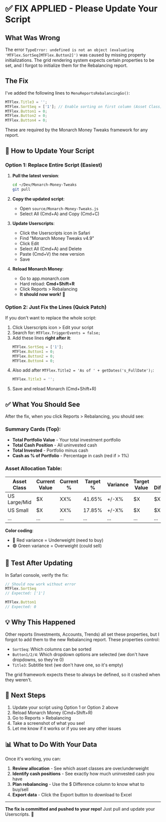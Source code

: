 # ✅ FIX APPLIED - Please Update Your Script

## What Was Wrong

The error `TypeError: undefined is not an object (evaluating 'MTFlex.SortSeq[MTFlex.Button2]')` was caused by missing property initializations. The grid rendering system expects certain properties to be set, and I forgot to initialize them for the Rebalancing report.

## The Fix

I've added the following lines to `MenuReportsRebalancingGo()`:

```javascript
MTFlex.Title3 = '';
MTFlex.SortSeq = ['1']; // Enable sorting on first column (Asset Class)
MTFlex.Button1 = 0;
MTFlex.Button2 = 0;
MTFlex.Button4 = 0;
```

These are required by the Monarch Money Tweaks framework for any report.

## 🔄 How to Update Your Script

### Option 1: Replace Entire Script (Easiest)

1. **Pull the latest version**:
   ```bash
   cd ~/Dev/Monarch-Money-Tweaks
   git pull
   ```

2. **Copy the updated script**:
   - Open `source/Monarch-Money-Tweaks.js`
   - Select All (Cmd+A) and Copy (Cmd+C)

3. **Update Userscripts**:
   - Click the Userscripts icon in Safari
   - Find "Monarch Money Tweaks v4.9"
   - Click Edit
   - Select All (Cmd+A) and Delete
   - Paste (Cmd+V) the new version
   - Save

4. **Reload Monarch Money**:
   - Go to app.monarch.com
   - Hard reload: **Cmd+Shift+R**
   - Click Reports > Rebalancing
   - **It should now work!** 🎉

### Option 2: Just Fix the Lines (Quick Patch)

If you don't want to replace the whole script:

1. Click Userscripts icon > Edit your script
2. Search for: `MTFlex.TriggerEvents = false;`
3. Add these lines **right after it**:
   ```javascript
   MTFlex.SortSeq = ['1'];
   MTFlex.Button1 = 0;
   MTFlex.Button2 = 0;
   MTFlex.Button4 = 0;
   ```
4. Also add after `MTFlex.Title2 = 'As of ' + getDates('s_FullDate');`:
   ```javascript
   MTFlex.Title3 = '';
   ```
5. Save and reload Monarch (Cmd+Shift+R)

## ✅ What You Should See

After the fix, when you click Reports > Rebalancing, you should see:

### Summary Cards (Top):
- **Total Portfolio Value** - Your total investment portfolio
- **Total Cash Position** - All uninvested cash
- **Total Invested** - Portfolio minus cash
- **Cash as % of Portfolio** - Percentage in cash (red if > 1%)

### Asset Allocation Table:
| Asset Class | Current Value | Current % | Target % | Variance | Target Value | $ Difference |
|-------------|---------------|-----------|----------|----------|--------------|--------------|
| US Large/Mid | $X | XX% | 41.65% | +/-X% | $X | $X |
| US Small | $X | XX% | 17.85% | +/-X% | $X | $X |
| ... | ... | ... | ... | ... | ... | ... |

**Color coding**:
- 🔴 Red variance = Underweight (need to buy)
- 🟢 Green variance = Overweight (could sell)

## 🧪 Test After Updating

In Safari console, verify the fix:

```javascript
// Should now work without error
MTFlex.SortSeq
// Expected: ['1']

MTFlex.Button1
// Expected: 0
```

## 💡 Why This Happened

Other reports (Investments, Accounts, Trends) all set these properties, but I forgot to add them to the new Rebalancing report. These properties control:

- `SortSeq`: Which columns can be sorted
- `Button1/2/4`: Which dropdown options are selected (we don't have dropdowns, so they're 0)
- `Title3`: Subtitle text (we don't have one, so it's empty)

The grid framework expects these to always be defined, so it crashed when they weren't.

## 🎯 Next Steps

1. Update your script using Option 1 or Option 2 above
2. Reload Monarch Money (Cmd+Shift+R)
3. Go to Reports > Rebalancing
4. Take a screenshot of what you see!
5. Let me know if it works or if you see any other issues

## 📊 What to Do With Your Data

Once it's working, you can:

1. **Review allocation** - See which asset classes are over/underweight
2. **Identify cash positions** - See exactly how much uninvested cash you have
3. **Plan rebalancing** - Use the $ Difference column to know what to buy/sell
4. **Export data** - Click the Export button to download to Excel

---

**The fix is committed and pushed to your repo!** Just pull and update your Userscripts. 🚀
